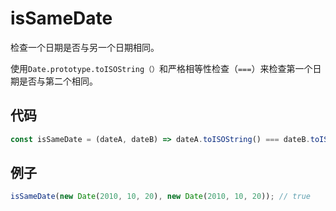 # isSameDate

检查一个日期是否与另一个日期相同。

使用`Date.prototype.toISOString（）`和严格相等性检查（`===`）来检查第一个日期是否与第二个相同。

## 代码

```js
const isSameDate = (dateA, dateB) => dateA.toISOString() === dateB.toISOString();
```

## 例子

```js
isSameDate(new Date(2010, 10, 20), new Date(2010, 10, 20)); // true
```
